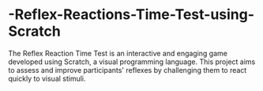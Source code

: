 # -Reflex-Reactions-Time-Test-using-Scratch
The Reflex Reaction Time Test is an interactive and engaging game developed using Scratch, a visual programming language. This project aims to assess and improve participants' reflexes by challenging them to react quickly to visual stimuli.
